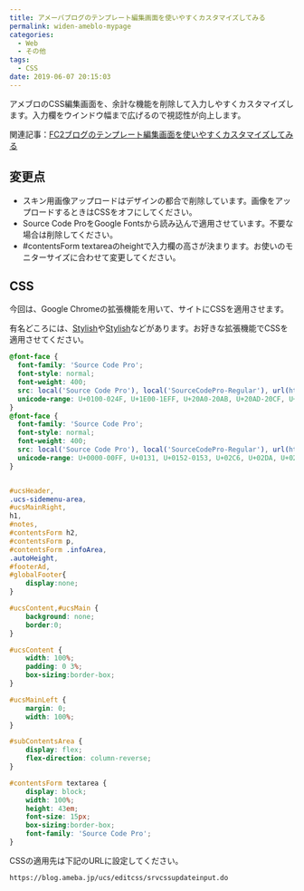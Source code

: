 ```yaml
---
title: アメーバブログのテンプレート編集画面を使いやすくカスタマイズしてみる
permalink: widen-ameblo-mypage
categories:
  - Web
  - その他
tags:
  - CSS
date: 2019-06-07 20:15:03
---
```


アメブロのCSS編集画面を、余計な機能を削除して入力しやすくカスタマイズします。入力欄をウインドウ幅まで広げるので視認性が向上します。

関連記事：[FC2ブログのテンプレート編集画面を使いやすくカスタマイズしてみる](/post/widen-fc2-mypage/)

## 変更点

- スキン用画像アップロードはデザインの都合で削除しています。画像をアップロードするときはCSSをオフにしてください。
- Source Code ProをGoogle Fontsから読み込んで適用させています。不要な場合は削除してください。
- #contentsForm textareaのheightで入力欄の高さが決まります。お使いのモニターサイズに合わせて変更してください。

## CSS

今回は、Google Chromeの拡張機能を用いて、サイトにCSSを適用させます。

有名どころには、[Stylish](https://chrome.google.com/webstore/detail/stylish-custom-themes-for/fjnbnpbmkenffdnngjfgmeleoegfcffe?hl=ja)や[Stylish](https://chrome.google.com/webstore/detail/stylish-custom-themes-for/fjnbnpbmkenffdnngjfgmeleoegfcffe?hl=ja)などがあります。お好きな拡張機能でCSSを適用させてください。

```css
@font-face {
  font-family: 'Source Code Pro';
  font-style: normal;
  font-weight: 400;
  src: local('Source Code Pro'), local('SourceCodePro-Regular'), url(https://fonts.gstatic.com/s/sourcecodepro/v6/mrl8jkM18OlOQN8JLgasDy2Q8seG17bfDXYR_jUsrzg.woff2) format('woff2');
  unicode-range: U+0100-024F, U+1E00-1EFF, U+20A0-20AB, U+20AD-20CF, U+2C60-2C7F, U+A720-A7FF;
}
@font-face {
  font-family: 'Source Code Pro';
  font-style: normal;
  font-weight: 400;
  src: local('Source Code Pro'), local('SourceCodePro-Regular'), url(https://fonts.gstatic.com/s/sourcecodepro/v6/mrl8jkM18OlOQN8JLgasD9V_2ngZ8dMf8fLgjYEouxg.woff2) format('woff2');
  unicode-range: U+0000-00FF, U+0131, U+0152-0153, U+02C6, U+02DA, U+02DC, U+2000-206F, U+2074, U+20AC, U+2212, U+2215;
}


#ucsHeader,
.ucs-sidemenu-area,
#ucsMainRight,
h1,
#notes,
#contentsForm h2,
#contentsForm p,
#contentsForm .infoArea,
.autoHeight,
#footerAd,
#globalFooter{
    display:none;
}

#ucsContent,#ucsMain {
    background: none;
    border:0;
}

#ucsContent {
    width: 100%;
	padding: 0 3%;
    box-sizing:border-box;
}

#ucsMainLeft {
    margin: 0;
    width: 100%;
}

#subContentsArea {
    display: flex;
    flex-direction: column-reverse;
}

#contentsForm textarea {
    display: block;
    width: 100%;
    height: 43em;
	font-size: 15px;
    box-sizing:border-box;
    font-family: 'Source Code Pro';
}
```

CSSの適用先は下記のURLに設定してください。

```plaintext
https://blog.ameba.jp/ucs/editcss/srvcssupdateinput.do
```
